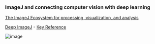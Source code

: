 ### ImageJ and connecting computer vision with deep learning

[The ImageJ Ecosystem for processing, visualization, and analysis](https://pmc.ncbi.nlm.nih.gov/articles/PMC7737784/pdf/PRO-30-234.pdf)

[Deep ImageJ](https://deepimagej.github.io) - [Key Reference](https://www.nature.com/articles/s41592-021-01262-9.epdf?sharing_token=gFbjdF-nflWTb11ulG7OwdRgN0jAjWel9jnR3ZoTv0NeCGAajxJJG9eNeKTuUDwD-rhKcp8lM5VPvscQ0aFZy_yWdNcPyVNt0r-ShB4cf_G0kZMRVgOoeQL6iHxScPIXcfKgBxgePB7jIMAk0K2zQk6TrnarJenPJemoyfnA4ts%3D)

![image](https://github.com/user-attachments/assets/851c0d53-8635-4cc2-bb01-7feb1e6cafad)
